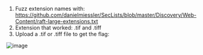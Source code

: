 1. Fuzz extension names with: https://github.com/danielmiessler/SecLists/blob/master/Discovery/Web-Content/raft-large-extensions.txt
2. Extension that worked: .tif and .tiff
3. Upload a .tif or .tiff file to get the flag:

![image](https://github.com/RJCyber1/VishwaCTF-2024-Writeups/assets/86359182/5b20d2d6-a86d-4367-ae76-020928c3af48)

